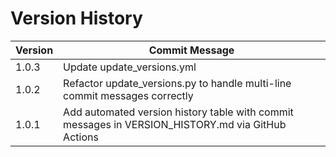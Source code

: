 # Version History

<!-- START_VERSION_HISTORY -->
| Version | Commit Message |
|---------|----------------|
| 1.0.3 | Update update_versions.yml |
| 1.0.2 | Refactor update_versions.py to handle multi-line commit messages correctly |
| 1.0.1 | Add automated version history table with commit messages in VERSION_HISTORY.md via GitHub Actions |
<!-- END_VERSION_HISTORY -->
